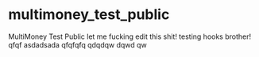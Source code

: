 multimoney_test_public
======================

MultiMoney Test Public
let me fucking edit this shit!
testing hooks brother!
qfqf
asdadsada
qfqfqfq
qdqdqw
dqwd
qw
